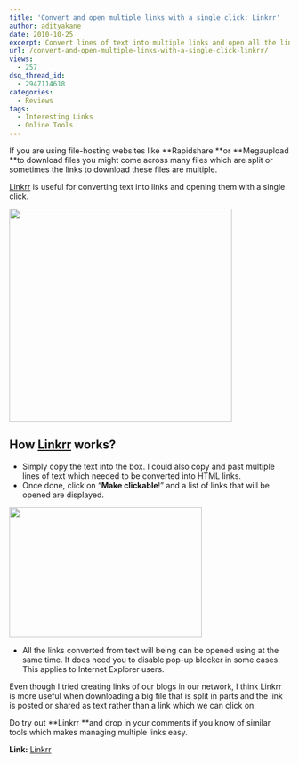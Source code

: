 ```yaml
---
title: 'Convert and open multiple links with a single click: Linkrr'
author: adityakane
date: 2010-10-25
excerpt: Convert lines of text into multiple links and open all the links at the same time with a simple click of a button using Linkrr.
url: /convert-and-open-multiple-links-with-a-single-click-linkrr/
views:
  - 257
dsq_thread_id:
  - 2947114618
categories:
  - Reviews
tags:
  - Interesting Links
  - Online Tools
---
```

If you are using file-hosting websites like **Rapidshare **or **Megaupload **to download files you might come across many files which are split or sometimes the links to download these files are multiple.

<a href="http://www.linkrr.com/" onclick="_gaq.push(['_trackEvent', 'outbound-article', 'http://www.linkrr.com/', 'Linkrr']);" >Linkrr</a> is useful for converting text into links and opening them with a single click.

<a rel="attachment wp-att-31107" href="http://devilsworkshop.org/convert-and-open-multiple-links-with-a-single-click-linkrr/linkrr_open_multiple_links/"><img class="alignnone size-full wp-image-31107" title="Linkrr_open_multiple_links" src="http://cdn.devilsworkshop.org/files/2010/10/Linkrr_open_multiple_links.png" alt="" width="400" height="382" /></a>

## How <a href="http://www.linkrr.com" onclick="_gaq.push(['_trackEvent', 'outbound-article', 'http://www.linkrr.com', 'Linkrr']);" >Linkrr</a> works?

  * Simply copy the text into the box. I could also copy and past multiple lines of text which needed to be converted into HTML links.
  * Once done, click on &#8220;**Make clickable**!&#8221; and a list of links that will be opened are displayed.

<a rel="attachment wp-att-31130" href="http://devilsworkshop.org/convert-and-open-multiple-links-with-a-single-click-linkrr/linkrr_link_list/"><img class="alignnone size-full wp-image-31130" title="Linkrr_link_list" src="http://cdn.devilsworkshop.org/files/2010/10/Linkrr_link_list.png" alt="" width="346" height="234" /></a>

  * All the links converted from text will being can be opened using at the same time. It does need you to disable pop-up blocker in some cases. This applies to Internet Explorer users.

Even though I tried creating links of our blogs in our network, I think Linkrr is more useful when downloading a big file that is split in parts and the link is posted or shared as text rather than a link which we can click on.

Do try out **Linkrr **and drop in your comments if you know of similar tools which makes managing multiple links easy.

**Link:** <a href="http://www.linkrr.com" onclick="_gaq.push(['_trackEvent', 'outbound-article', 'http://www.linkrr.com', 'Linkrr']);" >Linkrr</a>
